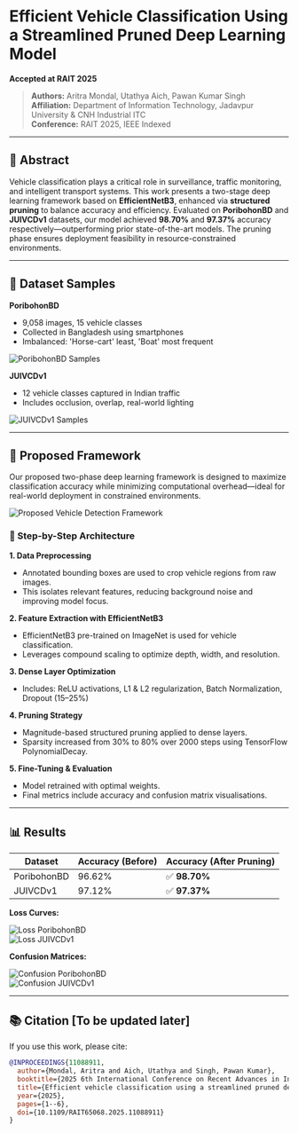 # Efficient Vehicle Classification Using a Streamlined Pruned Deep Learning Model  
**Accepted at RAIT 2025**

> **Authors:** Aritra Mondal, Utathya Aich, Pawan Kumar Singh  
> **Affiliation:** Department of Information Technology, Jadavpur University & CNH Industrial ITC  
> **Conference:** RAIT 2025, IEEE Indexed

---

## 📝 Abstract

Vehicle classification plays a critical role in surveillance, traffic monitoring, and intelligent transport systems. This work presents a two-stage deep learning framework based on **EfficientNetB3**, enhanced via **structured pruning** to balance accuracy and efficiency. Evaluated on **PoribohonBD** and **JUIVCDv1** datasets, our model achieved **98.70%** and **97.37%** accuracy respectively—outperforming prior state-of-the-art models. The pruning phase ensures deployment feasibility in resource-constrained environments.

---

## 📁 Dataset Samples

**PoribohonBD**  
- 9,058 images, 15 vehicle classes  
- Collected in Bangladesh using smartphones  
- Imbalanced: 'Horse-cart' least, 'Boat' most frequent

![PoribohonBD Samples](images/poribohonbd_samples.png)

**JUIVCDv1**  
- 12 vehicle classes captured in Indian traffic  
- Includes occlusion, overlap, real-world lighting

![JUIVCDv1 Samples](images/juivcdv1_samples.png)

---

## 📐 Proposed Framework

Our proposed two-phase deep learning framework is designed to maximize classification accuracy while minimizing computational overhead—ideal for real-world deployment in constrained environments.

![Proposed Vehicle Detection Framework](images/proposed_framework.png)

### 🔁 Step-by-Step Architecture

**1. Data Preprocessing**  
- Annotated bounding boxes are used to crop vehicle regions from raw images.  
- This isolates relevant features, reducing background noise and improving model focus.

**2. Feature Extraction with EfficientNetB3**  
- EfficientNetB3 pre-trained on ImageNet is used for vehicle classification.  
- Leverages compound scaling to optimize depth, width, and resolution.

**3. Dense Layer Optimization**  
- Includes: ReLU activations, L1 & L2 regularization, Batch Normalization, Dropout (15–25%)

**4. Pruning Strategy**  
- Magnitude-based structured pruning applied to dense layers.  
- Sparsity increased from 30% to 80% over 2000 steps using TensorFlow PolynomialDecay.

**5. Fine-Tuning & Evaluation**  
- Model retrained with optimal weights.  
- Final metrics include accuracy and confusion matrix visualisations.

---

## 📊 Results

| Dataset       | Accuracy (Before) | Accuracy (After Pruning) |
|---------------|------------------|---------------------------|
| PoribohonBD   | 96.62%           | ✅ **98.70%**             |
| JUIVCDv1      | 97.12%           | ✅ **97.37%**             |

**Loss Curves:**

![Loss PoribohonBD](images/loss_poribohonbd.png)  
![Loss JUIVCDv1](images/loss_juivcdv1.png)

**Confusion Matrices:**

![Confusion PoribohonBD](images/confusion_poribohonbd.png)  
![Confusion JUIVCDv1](images/confusion_juivcdv1.png)

---

## 📚 Citation [To be updated later]

If you use this work, please cite:

```bibtex
@INPROCEEDINGS{11088911,
  author={Mondal, Aritra and Aich, Utathya and Singh, Pawan Kumar},
  booktitle={2025 6th International Conference on Recent Advances in Information Technology (RAIT)}, 
  title={Efficient vehicle classification using a streamlined pruned deep learning model}, 
  year={2025},
  pages={1--6},
  doi={10.1109/RAIT65068.2025.11088911}
}
